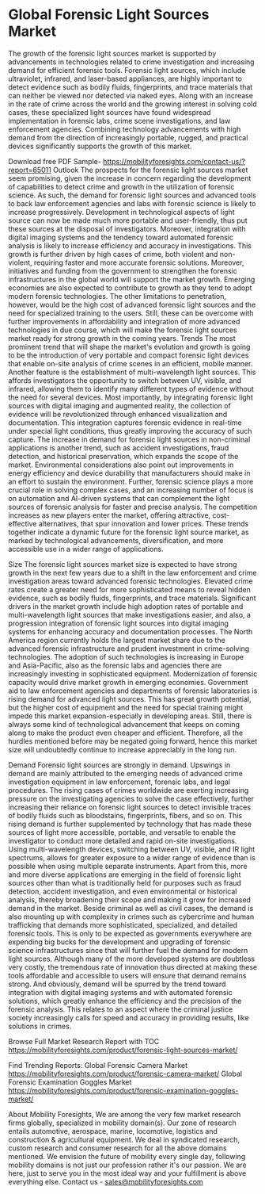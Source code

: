 # Global Forensic Light Sources Market

The growth of the forensic light sources market is supported by advancements in technologies related to crime investigation and increasing demand for efficient forensic tools. Forensic light sources, which include ultraviolet, infrared, and laser-based appliances, are highly important to detect evidence such as bodily fluids, fingerprints, and trace materials that can neither be viewed nor detected via naked eyes. Along with an increase in the rate of crime across the world and the growing interest in solving cold cases, these specialized light sources have found widespread implementation in forensic labs, crime scene investigations, and law enforcement agencies. Combining technology advancements with high demand from the direction of increasingly portable, rugged, and practical devices significantly supports the growth of this market.

Download free PDF Sample- https://mobilityforesights.com/contact-us/?report=65011
Outlook
The prospects for the forensic light sources market seem promising, given the increase in concern regarding the development of capabilities to detect crime and growth in the utilization of forensic science. As such, the demand for forensic light sources and advanced tools to back law enforcement agencies and labs with forensic science is likely to increase progressively. Development in technological aspects of light source can now be made much more portable and user-friendly, thus put these sources at the disposal of investigators. Moreover, integration with digital imaging systems and the tendency toward automated forensic analysis is likely to increase efficiency and accuracy in investigations. This growth is further driven by high cases of crime, both violent and non-violent, requiring faster and more accurate forensic solutions. Moreover, initiatives and funding from the government to strengthen the forensic infrastructures in the global world will support the market growth. Emerging economies are also expected to contribute to growth as they tend to adopt modern forensic technologies. The other limitations to penetration, however, would be the high cost of advanced forensic light sources and the need for specialized training to the users. Still, these can be overcome with further improvements in affordability and integration of more advanced technologies in due course, which will make the forensic light sources market ready for strong growth in the coming years.
Trends
The most prominent trend that will shape the market's evolution and growth is going to be the introduction of very portable and compact forensic light devices that enable on-site analysis of crime scenes in an efficient, mobile manner. Another feature is the establishment of multi-wavelength light sources. This affords investigators the opportunity to switch between UV, visible, and infrared, allowing them to identify many different types of evidence without the need for several devices. Most importantly, by integrating forensic light sources with digital imaging and augmented reality, the collection of evidence will be revolutionized through enhanced visualization and documentation. This integration captures forensic evidence in real-time under special light conditions, thus greatly improving the accuracy of such capture. The increase in demand for forensic light sources in non-criminal applications is another trend, such as accident investigations, fraud detection, and historical preservation, which expands the scope of the market. Environmental considerations also point out improvements in energy efficiency and device durability that manufacturers should make in an effort to sustain the environment. Further, forensic science plays a more crucial role in solving complex cases, and an increasing number of focus is on automation and AI-driven systems that can complement the light sources of forensic analysis for faster and precise analysis. The competition increases as new players enter the market, offering attractive, cost-effective alternatives, that spur innovation and lower prices. These trends together indicate a dynamic future for the forensic light source market, as marked by technological advancements, diversification, and more accessible use in a wider range of applications.

Size
The forensic light sources market size is expected to have strong growth in the next few years due to a shift in the law enforcement and crime investigation areas toward advanced forensic technologies. Elevated crime rates create a greater need for more sophisticated means to reveal hidden evidence, such as bodily fluids, fingerprints, and trace materials. Significant drivers in the market growth include high adoption rates of portable and multi-wavelength light sources that make investigations easier, and also, a progression integration of forensic light sources into digital imaging systems for enhancing accuracy and documentation processes. The North America region currently holds the largest market share due to the advanced forensic infrastructure and prudent investment in crime-solving technologies. The adoption of such technologies is increasing in Europe and Asia-Pacific, also as the forensic labs and agencies there are increasingly investing in sophisticated equipment. Modernization of forensic capacity would drive market growth in emerging economies. Government aid to law enforcement agencies and departments of forensic laboratories is rising demand for advanced light sources. This has great growth potential, but the higher cost of equipment and the need for special training might impede this market expansion-especially in developing areas. Still, there is always some kind of technological advancement that keeps on coming along to make the product even cheaper and efficient. Therefore, all the hurdles mentioned before may be negated going forward, hence this market size will undoubtedly continue to increase appreciably in the long run.

Demand 
Forensic light sources are strongly in demand. Upswings in demand are mainly attributed to the emerging needs of advanced crime investigation equipment in law enforcement, forensic labs, and legal procedures. The rising cases of crimes worldwide are exerting increasing pressure on the investigating agencies to solve the case effectively, further increasing their reliance on forensic light sources to detect invisible traces of bodily fluids such as bloodstains, fingerprints, fibers, and so on. This rising demand is further supplemented by technology that has made these sources of light more accessible, portable, and versatile to enable the investigator to conduct more detailed and rapid on-site investigations. Using multi-wavelength devices, switching between UV, visible, and IR light spectrums, allows for greater exposure to a wider range of evidence than is possible when using multiple separate instruments. Apart from this, more and more diverse applications are emerging in the field of forensic light sources other than what is traditionally held for purposes such as fraud detection, accident investigation, and even environmental or historical analysis, thereby broadening their scope and making it grow for increased demand in the market. Beside criminal as well as civil cases, the demand is also mounting up with complexity in crimes such as cybercrime and human trafficking that demands more sophisticated, specialized, and detailed forensic tools. This is only to be expected as governments everywhere are expending big bucks for the development and upgrading of forensic science infrastructures since that will further fuel the demand for modern light sources. Although many of the more developed systems are doubtless very costly, the tremendous rate of innovation thus directed at making these tools affordable and accessible to users will ensure that demand remains strong. And obviously, demand will be spurred by the trend toward integration with digital imaging systems and with automated forensic solutions, which greatly enhance the efficiency and the precision of the forensic analysis. This relates to an aspect where the criminal justice society increasingly calls for speed and accuracy in providing results, like solutions in crimes.


Browse Full Market Research Report with TOC 
https://mobilityforesights.com/product/forensic-light-sources-market/

Find Trending Reports:
Global Forensic Camera Market
https://mobilityforesights.com/product/forensic-camera-market/
Global Forensic Examination Goggles Market
https://mobilityforesights.com/product/forensic-examination-goggles-market/


About Mobility Foresights,
We are among the very few market research firms globally, specialized in mobility domain(s). Our zone of research entails automotive, aerospace, marine, locomotive, logistics and construction & agricultural equipment. We deal in syndicated research, custom research and consumer research for all the above domains mentioned.
We envision the future of mobility every single day, following mobility domains is not just our profession rather it's our passion. We are here, just to serve you in the most ideal way and your fulfillment is above everything else. Contact us -  sales@mobilityforesights.com 



